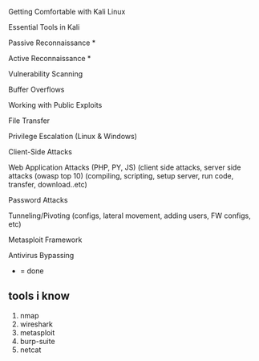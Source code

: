 Getting Comfortable with Kali Linux

Essential Tools in Kali

Passive Reconnaissance * 

Active Reconnaissance  *

Vulnerability Scanning  

Buffer Overflows

Working with Public Exploits

File Transfer

Privilege Escalation (Linux & Windows)

Client-Side Attacks

Web Application Attacks (PHP, PY, JS) (client side attacks, server side attacks (owasp top 10) 
    (compiling, scripting, setup server, run code, transfer, download..etc) 
    
Password Attacks

Tunneling/Pivoting (configs, lateral movement, adding users, FW configs, etc) 

Metasploit Framework

Antivirus Bypassing
    

* = done 

## tools i know 

1. nmap 
2. wireshark 
3. metasploit 
4. burp-suite 
5. netcat 


